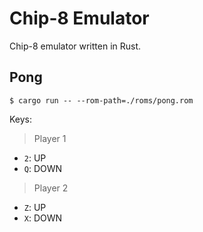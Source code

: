# Chip-8 Emulator

Chip-8 emulator written in Rust.

## Pong

```
$ cargo run -- --rom-path=./roms/pong.rom
```

Keys:

> Player 1

- `2`: UP
- `Q`: DOWN

> Player 2

- `Z`: UP
- `X`: DOWN
